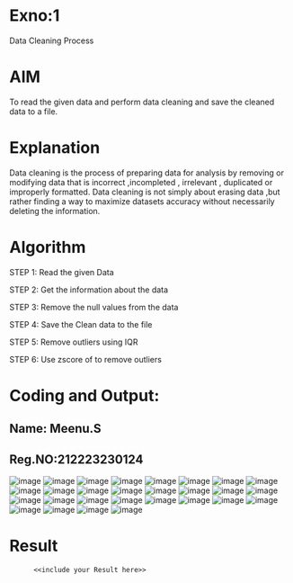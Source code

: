 # Exno:1
Data Cleaning Process

# AIM
To read the given data and perform data cleaning and save the cleaned data to a file.

# Explanation
Data cleaning is the process of preparing data for analysis by removing or modifying data that is incorrect ,incompleted , irrelevant , duplicated or improperly formatted. Data cleaning is not simply about erasing data ,but rather finding a way to maximize datasets accuracy without necessarily deleting the information.

# Algorithm
STEP 1: Read the given Data

STEP 2: Get the information about the data

STEP 3: Remove the null values from the data

STEP 4: Save the Clean data to the file

STEP 5: Remove outliers using IQR

STEP 6: Use zscore of to remove outliers

# Coding and Output:
## Name: Meenu.S
## Reg.NO:212223230124


![image](https://github.com/DHINESH-SEC/exno1/assets/139416219/679a55e2-421b-4142-a642-dd81056db9d1)
![image](https://github.com/DHINESH-SEC/exno1/assets/139416219/bb9d8ba3-04f8-44ec-8b89-1b54b94102c6)
![image](https://github.com/DHINESH-SEC/exno1/assets/139416219/1cecae74-c268-4853-ae79-8d5a39ec3abf)
![image](https://github.com/Meenu2823/exno1/assets/139416219/183793f3-b320-4e26-a68b-f89e3c6c2d3e)
![image](https://github.com/Meenu2823/exno1/assets/139416219/018fe2b7-13d6-49c9-86ee-64496de61490)
![image](https://github.com/Meenu2823/exno1/assets/139416219/88f04191-1b64-46bb-a1c7-6ae49eb5c951)
![image](https://github.com/Meenu2823/exno1/assets/139416219/0c770076-888c-42da-af70-8c862fcee7aa)
![image](https://github.com/Meenu2823/exno1/assets/139416219/8d652d8f-d72b-43bc-9153-00e13445b986)
![image](https://github.com/Meenu2823/exno1/assets/139416219/8925bab5-68f4-47de-8ee8-a7016641a4e2)
![image](https://github.com/Meenu2823/exno1/assets/139416219/75bd4563-7025-489b-aac8-5a4031c1cc03)
![image](https://github.com/Meenu2823/exno1/assets/139416219/788ee12b-868f-41c3-9a74-2c128e1b9365)
![image](https://github.com/Meenu2823/exno1/assets/139416219/4f531afc-f1bd-4652-b11d-b4501d093747)
![image](https://github.com/Meenu2823/exno1/assets/139416219/1577cdd8-733b-48e4-8b4a-f8fe6b77a8a7)
![image](https://github.com/Meenu2823/exno1/assets/139416219/f872aa64-d62c-4f31-b9c3-3ff1af6464d8)
![image](https://github.com/Meenu2823/exno1/assets/139416219/15ed5cb5-175c-48a0-92d1-6a516e63fa7a)
![image](https://github.com/Meenu2823/exno1/assets/139416219/01f29686-bdaa-45b7-897f-31497c7be579)
![image](https://github.com/Meenu2823/exno1/assets/139416219/a87fb070-c6cb-4424-abb8-30fecfeeaaa0)
![image](https://github.com/Meenu2823/exno1/assets/139416219/a0764bf3-bc72-4ba8-84a9-1320caa9eae7)
![image](https://github.com/Meenu2823/exno1/assets/139416219/60353dae-dad3-4bab-a90d-d84f77e569f7)
![image](https://github.com/Meenu2823/exno1/assets/139416219/f7367828-b9c0-4e32-a336-4314c93c3fc3)
![image](https://github.com/Meenu2823/exno1/assets/139416219/50cbdf72-9f8b-4d20-b106-47af3af1e105)
![image](https://github.com/Meenu2823/exno1/assets/139416219/7dcad485-6a8c-45ae-bfb9-d3c5cd8b6c51)
![image](https://github.com/Meenu2823/exno1/assets/139416219/3ac65ac9-5d1a-4dcd-bacd-5f2b996dbb85)
![image](https://github.com/Meenu2823/exno1/assets/139416219/dd136a7f-b21d-449f-8ebd-5ec65bf2a469)
![image](https://github.com/Meenu2823/exno1/assets/139416219/2d548df2-7ec3-4212-8c36-b7f9fa526a09)
![image](https://github.com/Meenu2823/exno1/assets/139416219/16459118-c5ab-4ea2-b1d7-53b27d4f634f)
![image](https://github.com/Meenu2823/exno1/assets/139416219/4a84c9bc-de59-4422-9532-18c239a29186)
![image](https://github.com/Meenu2823/exno1/assets/139416219/d9add891-41f1-457f-836f-dca98c344008)



# Result
          <<include your Result here>>
